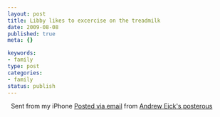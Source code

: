 ```yaml
--- 
layout: post
title: Libby likes to excercise on the treadmilk
date: 2009-08-08
published: true
meta: {}

keywords: 
- family
type: post
categories: 
- family
status: publish
---
```



  Sent from my iPhone        [Posted via email](http://posterous.com)   from [Andrew Eick's posterous](http://andreweick.posterous.com/libby-likes-to-excercise-on-the-treadmilk)  

